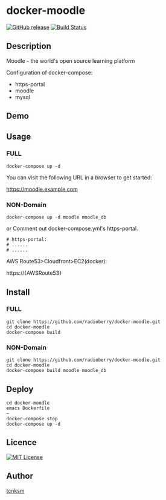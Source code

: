 # docker-moodle

[![GitHub release](https://img.shields.io/github/release/radioberry/docker-moodle.svg)]()
[![Build Status](https://travis-ci.org/radioberry/docker-moodle.svg?branch=master)](https://travis-ci.org/radioberry/docker-moodle)

## Description

Moodle - the world's open source learning platform

Configuration of docker-compose:
 - https-portal
 - moodle
 - mysql 

## Demo


## Usage

### FULL
```
docker-compose up -d
```
You can visit the following URL in a browser to get started:

https://moodle.example.com

### NON-Domain
```
docker-compose up -d moodle moodle_db
```
or
Comment out docker-compose.yml's https-portal.
```
# https-portal:
# ......
# ......
```

AWS Route53>Cloudfront>EC2(docker):

https://{AWSRoute53}

## Install

### FULL
```
git clone https://github.com/radioberry/docker-moodle.git
cd docker-moodle
docker-compose build
```

### NON-Domain
```
git clone https://github.com/radioberry/docker-moodle.git
cd docker-moodle
docker-compose build moodle moodle_db
```


## Deploy

```
cd docker-moodle
emacs Dockerfile
~
docker-compose stop
docker-compose up -d
```

## Licence

[![MIT License](http://img.shields.io/badge/license-MIT-blue.svg?style=flat)](LICENSE)

## Author

[tcnksm](https://github.com/tcnksm)
